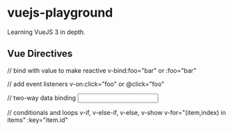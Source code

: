 # vuejs-playground
Learning VueJS 3 in depth.

## Vue Directives
// bind with value to make reactive
v-bind:foo="bar" or :foo="bar"

// add event listeners
v-on:click="foo" or @click="foo"

// two-way data binding
<input v-model="message" />

// conditionals and loops
v-if, v-else-if, v-else, v-show
v-for="(item,index) in items" :key="item.id"







